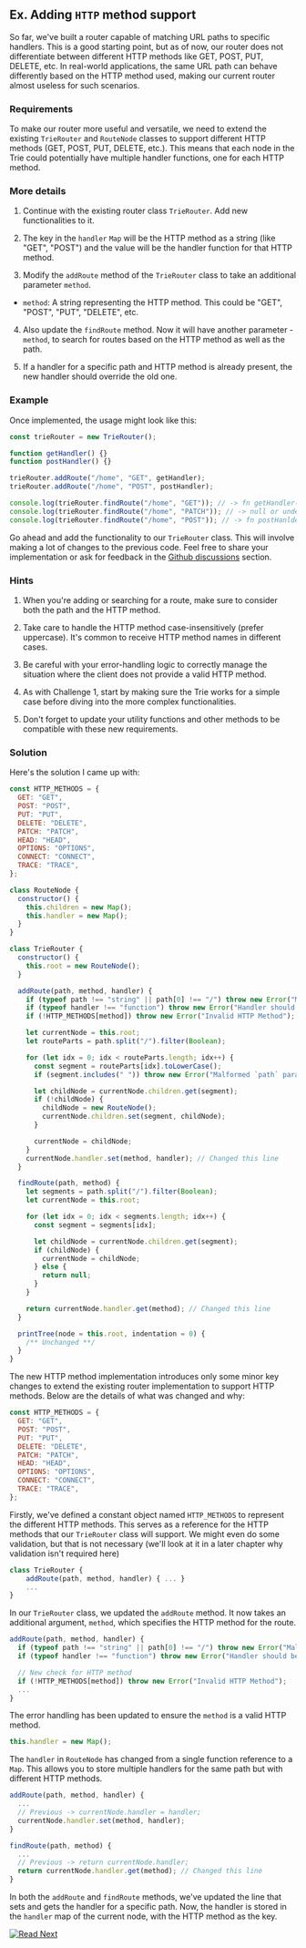 ## Ex. Adding `HTTP` method support

<!-- Learn how to extend the existing router to support different HTTP methods like GET, POST, PUT, DELETE, etc in Nodejs. Understand the importance of differentiating between HTTP methods and how it can be implemented in a router. -->

So far, we've built a router capable of matching URL paths to specific handlers. This is a good starting point, but as of now, our router does not differentiate between different HTTP methods like GET, POST, PUT, DELETE, etc. In real-world applications, the same URL path can behave differently based on the HTTP method used, making our current router almost useless for such scenarios.

### Requirements

To make our router more useful and versatile, we need to extend the existing `TrieRouter` and `RouteNode` classes to support different HTTP methods (GET, POST, PUT, DELETE, etc.). This means that each node in the Trie could potentially have multiple handler functions, one for each HTTP method.

### More details

1. Continue with the existing router class `TrieRouter`. Add new functionalities to it.

2. The key in the `handler` `Map` will be the HTTP method as a string (like "GET", "POST") and the value will be the handler function for that HTTP method.

3. Modify the `addRoute` method of the `TrieRouter` class to take an additional parameter `method`.

- `method`: A string representing the HTTP method. This could be "GET", "POST", "PUT", "DELETE", etc.

4. Also update the `findRoute` method. Now it will have another parameter - `method`, to search for routes based on the HTTP method as well as the path.

5. If a handler for a specific path and HTTP method is already present, the new handler should override the old one.

### Example

Once implemented, the usage might look like this:

```js
const trieRouter = new TrieRouter();

function getHandler() {}
function postHandler() {}

trieRouter.addRoute("/home", "GET", getHandler);
trieRouter.addRoute("/home", "POST", postHandler);

console.log(trieRouter.findRoute("/home", "GET")); // -> fn getHandler() {..}
console.log(trieRouter.findRoute("/home", "PATCH")); // -> null or undefined
console.log(trieRouter.findRoute("/home", "POST")); // -> fn postHanlder() {..}
```

Go ahead and add the functionality to our `TrieRouter` class. This will involve making a lot of changes to the previous code. Feel free to share your implementation or ask for feedback in the [Github discussions](https://github.com/ishtms/learn-nodejs-hard-way/discussions) section.

### Hints

1. When you're adding or searching for a route, make sure to consider both the path and the HTTP method.

2. Take care to handle the HTTP method case-insensitively (prefer uppercase). It's common to receive HTTP method names in different cases.

3. Be careful with your error-handling logic to correctly manage the situation where the client does not provide a valid HTTP method.

4. As with Challenge 1, start by making sure the Trie works for a simple case before diving into the more complex functionalities.

5. Don't forget to update your utility functions and other methods to be compatible with these new requirements.

### Solution

Here's the solution I came up with:

```js
const HTTP_METHODS = {
  GET: "GET",
  POST: "POST",
  PUT: "PUT",
  DELETE: "DELETE",
  PATCH: "PATCH",
  HEAD: "HEAD",
  OPTIONS: "OPTIONS",
  CONNECT: "CONNECT",
  TRACE: "TRACE",
};

class RouteNode {
  constructor() {
    this.children = new Map();
    this.handler = new Map();
  }
}

class TrieRouter {
  constructor() {
    this.root = new RouteNode();
  }

  addRoute(path, method, handler) {
    if (typeof path !== "string" || path[0] !== "/") throw new Error("Malformed path provided.");
    if (typeof handler !== "function") throw new Error("Handler should be a function");
    if (!HTTP_METHODS[method]) throw new Error("Invalid HTTP Method");

    let currentNode = this.root;
    let routeParts = path.split("/").filter(Boolean);

    for (let idx = 0; idx < routeParts.length; idx++) {
      const segment = routeParts[idx].toLowerCase();
      if (segment.includes(" ")) throw new Error("Malformed `path` parameter");

      let childNode = currentNode.children.get(segment);
      if (!childNode) {
        childNode = new RouteNode();
        currentNode.children.set(segment, childNode);
      }

      currentNode = childNode;
    }
    currentNode.handler.set(method, handler); // Changed this line
  }

  findRoute(path, method) {
    let segments = path.split("/").filter(Boolean);
    let currentNode = this.root;

    for (let idx = 0; idx < segments.length; idx++) {
      const segment = segments[idx];

      let childNode = currentNode.children.get(segment);
      if (childNode) {
        currentNode = childNode;
      } else {
        return null;
      }
    }

    return currentNode.handler.get(method); // Changed this line
  }

  printTree(node = this.root, indentation = 0) {
    /** Unchanged **/
  }
}
```

The new HTTP method implementation introduces only some minor key changes to extend the existing router implementation to support HTTP methods. Below are the details of what was changed and why:

```js
const HTTP_METHODS = {
  GET: "GET",
  POST: "POST",
  PUT: "PUT",
  DELETE: "DELETE",
  PATCH: "PATCH",
  HEAD: "HEAD",
  OPTIONS: "OPTIONS",
  CONNECT: "CONNECT",
  TRACE: "TRACE",
};
```

Firstly, we've defined a constant object named `HTTP_METHODS` to represent the different HTTP methods. This serves as a reference for the HTTP methods that our `TrieRouter` class will support. We might even do some validation, but that is not necessary (we'll look at it in a later chapter why validation isn't required here)

```js
class TrieRouter {
    addRoute(path, method, handler) { ... }
    ...
}
```

In our `TrieRouter` class, we updated the `addRoute` method. It now takes an additional argument, `method`, which specifies the HTTP method for the route.

```js
addRoute(path, method, handler) {
  if (typeof path !== "string" || path[0] !== "/") throw new Error("Malformed path provided.");
  if (typeof handler !== "function") throw new Error("Handler should be a function");

  // New check for HTTP method
  if (!HTTP_METHODS[method]) throw new Error("Invalid HTTP Method");
  ...
}
```

The error handling has been updated to ensure the `method` is a valid HTTP method.

```js
this.handler = new Map();
```

The `handler` in `RouteNode` has changed from a single function reference to a `Map`. This allows you to store multiple handlers for the same path but with different HTTP methods.

```js
addRoute(path, method, handler) {
  ...
  // Previous -> currentNode.handler = handler;
  currentNode.handler.set(method, handler);
}

findRoute(path, method) {
  ...
  // Previous -> return currentNode.handler;
  return currentNode.handler.get(method); // Changed this line
}
```

In both the `addRoute` and `findRoute` methods, we've updated the line that sets and gets the handler for a specific path. Now, the handler is stored in the `handler` map of the current node, with the HTTP method as the key.

[![Read Next](/assets/imgs/next.png)](/chapters/ch06.09-ex-dynamic-routing.md)
